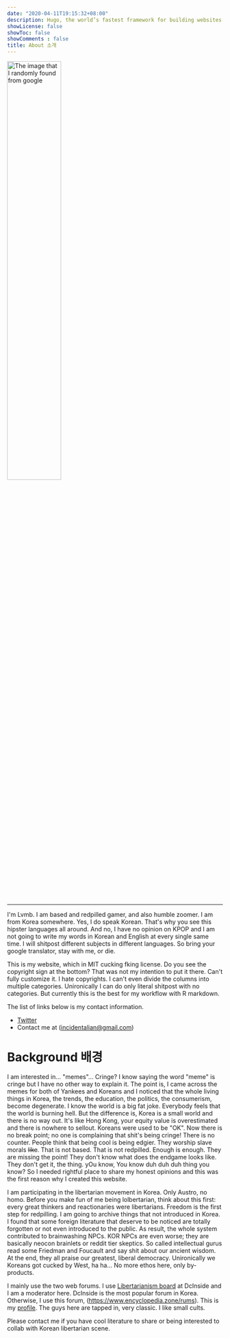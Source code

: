 ```yaml
---
date: "2020-04-11T19:15:32+08:00"
description: Hugo, the world’s fastest framework for building websites.
showLicense: false
showToc: false
showComments : false
title: About 소개
---
```


<img src="/./about_files/Lamb-TN.jpg" alt="The image that I randomly found from google" width="50%"/>

***

I'm Lvmb. I am based and redpilled gamer, and also humble zoomer. I am from Korea somewhere. Yes, I do speak Korean. That's why you see this hipster languages all around. And no, I have no opinion on KPOP and I am not going to write my words in Korean and English at every single same time. I will shitpost different subjects in different languages. So bring your google translator, stay with me, or die.

This is my website, which in MIT cucking fking license. Do you see the copyright sign at the bottom? That was not my intention to put it there. Can't fully customize it. I hate copyrights. I can't even divide the columns into multiple categories. Unironically I can do only literal shitpost with no categories. But currently this is the best for my workflow with R markdown.  

The list of links below is my contact information.

* [Twitter](https://twitter.com/lvmb13)
* Contact me at (<incidentalian@gmail.com>)


# Background 배경

I am interested in... "memes"... Cringe? I know saying the word "meme" is cringe but I have no other way to explain it. The point is, I came across the memes for both of Yankees and Koreans and I noticed that the whole living things in Korea, the trends, the education, the politics, the consumerism, become degenerate. I know the world is a big fat joke. Everybody feels that the world is burning hell. But the difference is, Korea is a small world and there is no way out. It's like Hong Kong, your equity value is overestimated and there is nowhere to sellout. Koreans were used to be "OK". Now there is no break point; no one is complaining that shit's being cringe! There is no counter. People think that being cool is being edgier. They worship slave morals ~~like~~. That is not based. That is not redpilled. Enough is enough. They are missing the point! They don't know what does the endgame looks like. They don't get it, the thing. yOu know, You know duh duh duh thing you know? So I needed rightful place to share my honest opinions and this was the first reason why I created this website. 

I am participating in the libertarian movement in Korea. Only Austro, no homo. Before you make fun of  me being  lolbertarian, think about this first: every great thinkers and reactionaries were libertarians. Freedom is the first step for redpilling. I am going to archive things that not introduced in Korea. I found that some foreign literature that deserve to be noticed are totally forgotten or not even introduced to the public. As result, the whole system contributed to brainwashing NPCs. KOR NPCs are even worse; they are basically neocon brainlets or reddit tier skeptics. So called intellectual gurus read some Friedman and Foucault and say shit about our ancient wisdom. At the end, they all praise our greatest, liberal democracy. Unironically we Koreans got cucked by West, ha ha... No more ethos here, only by-products. 

I mainly use the two web forums. I use [Libertarianism board](https://gall.dcinside.com/mgallery/board/lists/?id=libertarianism) at DcInside and I am a moderator here. DcInside is the most popular forum in Korea. Otherwise, I use this forum, (https://www.encyclopedia.zone/rums). This is my [profile](https://www.encyclopedia.zone/rums/memberlist.php?mode=viewprofile&u=53). The guys here are tapped in, very classic. I like small cults.

Please contact me if you have cool literature to share or being interested to collab with Korean libertarian scene.